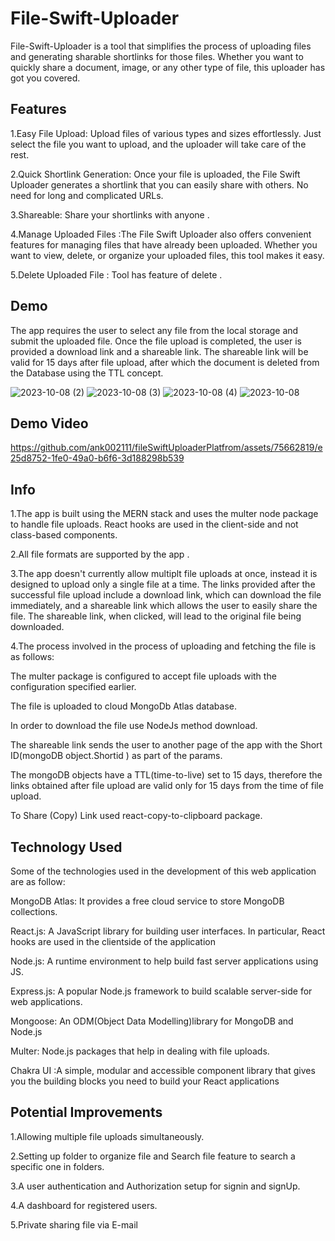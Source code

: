 
# File-Swift-Uploader

File-Swift-Uploader is a tool that simplifies the process of uploading files and generating sharable shortlinks for those files. Whether you want to quickly share a document, image, or any other type of file, this uploader has got you covered.


## Features
1.Easy File Upload: Upload files of various types and sizes effortlessly. Just select the file you want to upload, and the uploader will take care of the rest.

2.Quick Shortlink Generation: Once your file is uploaded, the File Swift Uploader generates a shortlink that you can easily share with others. No need for long and complicated URLs.

3.Shareable: Share your shortlinks with anyone .

4.Manage Uploaded Files :The File Swift Uploader also offers convenient features for managing files that have already been uploaded. Whether you want to view, delete, or organize your uploaded files, this tool makes it easy.

5.Delete Uploaded File : Tool has feature of delete .


## Demo

The app requires the user to select any file from the local storage and submit the uploaded file. Once the file upload is completed, the user is provided a download link and a shareable link. The shareable link will be valid for 15 days after file upload, after which the document is deleted from the Database using the TTL concept.

![2023-10-08 (2)](https://github.com/ank002111/fileSwiftUploaderPlatfrom/assets/75662819/ed8132c1-9657-45ac-8c18-eea60d2fc23d)
![2023-10-08 (3)](https://github.com/ank002111/fileSwiftUploaderPlatfrom/assets/75662819/acf8f073-eea9-423b-8c95-abf0ee44e846)
![2023-10-08 (4)](https://github.com/ank002111/fileSwiftUploaderPlatfrom/assets/75662819/14fc6f60-ec92-4c1e-a04b-467cb711366e)
![2023-10-08](https://github.com/ank002111/fileSwiftUploaderPlatfrom/assets/75662819/40a0cab1-9adf-4ea5-a68b-606582d8ece4)
## Demo Video



https://github.com/ank002111/fileSwiftUploaderPlatfrom/assets/75662819/e25d8752-1fe0-49a0-b6f6-3d188298b539



## Info
1.The app is built using the MERN stack and uses the multer node package to handle file uploads. React hooks are used in the client-side and not class-based components.

2.All file formats are supported by the app .

3.The app doesn't currently allow multiplt file uploads at once, instead it is designed to upload only a single file at a time.
The links provided after the successful file upload include a download link, which can download the file immediately, and a shareable link which allows the user to easily share  the file. The shareable link, when clicked, will lead to the original file being downloaded.

4.The process involved in the process of uploading and fetching the file is as follows:

The multer package is configured to accept file uploads with the configuration specified earlier. 

The file is uploaded to cloud MongoDb Atlas database.

In order to download the file use NodeJs method download.

The shareable link sends the user to another page of the app with the Short ID(mongoDB object.Shortid ) as part of the params.

The mongoDB objects have a TTL(time-to-live) set to 15 days, therefore the links obtained after file upload are valid only for 15 days from the time of file upload.

To Share (Copy) Link used react-copy-to-clipboard package.

## Technology Used
Some of the technologies used in the development of this web application are as follow:

MongoDB Atlas: It provides a free cloud service to store MongoDB collections.

React.js: A JavaScript library for building user interfaces. In particular, React hooks are used in the clientside of the application

Node.js: A runtime environment to help build fast server applications using JS.

Express.js: A popular Node.js framework to build scalable server-side for web applications.

Mongoose: An ODM(Object Data Modelling)library for MongoDB and Node.js

Multer: Node.js packages that help in dealing with file uploads.

Chakra UI :A simple, modular and accessible component library that gives you the building blocks you need to build your React applications
## Potential Improvements
1.Allowing multiple file uploads simultaneously.

2.Setting up folder to organize file  and Search file feature to search a specific one in folders.

3.A user authentication and Authorization setup for signin and signUp.

4.A dashboard for registered users.

5.Private sharing file via E-mail
